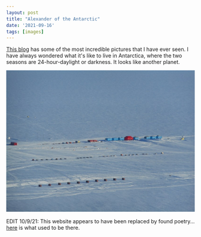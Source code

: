 ```yaml
---
layout: post
title: "Alexander of the Antarctic"
date: '2021-09-16'
tags: [images]
---
```


<a href="https://alexandicity.com/">This blog</a> has some of the most incredible pictures that I have ever seen. I have always wondered what it's like to live in Antarctica, where the two seasons are 24-hour-daylight or darkness. It looks like another planet.

![over the base](/assets/flight7.jpg)

EDIT 10/9/21: This website appears to have been replaced by found poetry... <a href="https://web.archive.org/web/20210414054015/https://alexandicity.com/">here</a> is what used to be there.